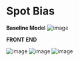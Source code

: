 # Spot Bias

**Baseline Model**
![image](https://user-images.githubusercontent.com/41499024/163365997-2ded900d-08ba-41e6-8a7e-96e7f4dfd585.png)


**FRONT END**

![image](https://user-images.githubusercontent.com/41499024/163365202-dd853103-4bb1-40e2-a281-938b8d395476.png)
![image](https://user-images.githubusercontent.com/41499024/163365256-199c0f0f-97d4-4140-abb1-b9546c110dfa.png)
![image](https://user-images.githubusercontent.com/41499024/163365679-acbcaec1-cfb6-48f6-9f53-db4d3f64dc97.png)

